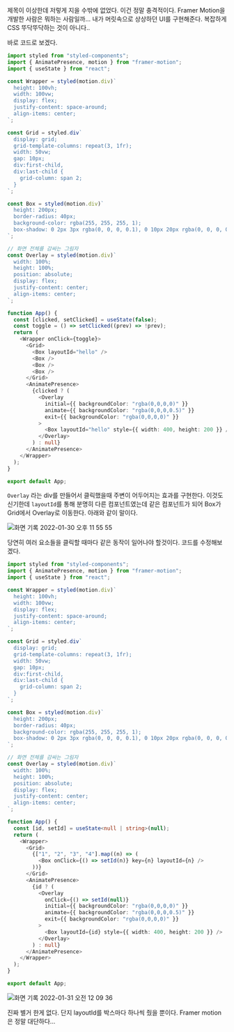 제목이 이상한데 저렇게 지을 수밖에 없었다. 이건 정말 충격적이다. Framer Motion을 개발한 사람은 뭐하는 사람일까... 내가 머릿속으로 상상하던 UI를 구현해준다. 복잡하게 CSS 뚜닥뚜닥하는 것이 아니다..

바로 코드로 보겠다.

```typescript
import styled from "styled-components";
import { AnimatePresence, motion } from "framer-motion";
import { useState } from "react";

const Wrapper = styled(motion.div)`
  height: 100vh;
  width: 100vw;
  display: flex;
  justify-content: space-around;
  align-items: center;
`;

const Grid = styled.div`
  display: grid;
  grid-template-columns: repeat(3, 1fr);
  width: 50vw;
  gap: 10px;
  div:first-child,
  div:last-child {
    grid-column: span 2;
  }
`;

const Box = styled(motion.div)`
  height: 200px;
  border-radius: 40px;
  background-color: rgba(255, 255, 255, 1);
  box-shadow: 0 2px 3px rgba(0, 0, 0, 0.1), 0 10px 20px rgba(0, 0, 0, 0.06);
`;

// 화면 전체를 감싸는 그림자
const Overlay = styled(motion.div)`
  width: 100%;
  height: 100%;
  position: absolute;
  display: flex;
  justify-content: center;
  align-items: center;
`;

function App() {
  const [clicked, setClicked] = useState(false);
  const toggle = () => setClicked((prev) => !prev);
  return (
    <Wrapper onClick={toggle}>
      <Grid>
        <Box layoutId="hello" />
        <Box />
        <Box />
        <Box />
      </Grid>
      <AnimatePresence>
        {clicked ? (
          <Overlay
            initial={{ backgroundColor: "rgba(0,0,0,0)" }}
            animate={{ backgroundColor: "rgba(0,0,0,0.5)" }}
            exit={{ backgroundColor: "rgba(0,0,0,0)" }}
          >
            <Box layoutId="hello" style={{ width: 400, height: 200 }} />
          </Overlay>
        ) : null}
      </AnimatePresence>
    </Wrapper>
  );
}

export default App;
```
```Overlay``` 라는 div를 만들어서 클릭했을때 주변이 어두어지는 효과를 구현한다. 이것도 신기한데 ```layoutId```를 통해 분명히 다른 컴포넌트였는데 같은 컴포넌트가 되어 Box가 Grid에서 Overlay로 이동한다.
아래와 같이 말이다.

![화면 기록 2022-01-30 오후 11 55 55](https://user-images.githubusercontent.com/62709718/151704909-c749c273-cd8e-4254-ace7-b81354ce5fb7.gif)

당연히 여러 요소들을 클릭할 때마다 같은 동작이 일어나야 할것이다. 코드를 수정해보겠다.

```typescript
import styled from "styled-components";
import { AnimatePresence, motion } from "framer-motion";
import { useState } from "react";

const Wrapper = styled(motion.div)`
  height: 100vh;
  width: 100vw;
  display: flex;
  justify-content: space-around;
  align-items: center;
`;

const Grid = styled.div`
  display: grid;
  grid-template-columns: repeat(3, 1fr);
  width: 50vw;
  gap: 10px;
  div:first-child,
  div:last-child {
    grid-column: span 2;
  }
`;

const Box = styled(motion.div)`
  height: 200px;
  border-radius: 40px;
  background-color: rgba(255, 255, 255, 1);
  box-shadow: 0 2px 3px rgba(0, 0, 0, 0.1), 0 10px 20px rgba(0, 0, 0, 0.06);
`;

// 화면 전체를 감싸는 그림자
const Overlay = styled(motion.div)`
  width: 100%;
  height: 100%;
  position: absolute;
  display: flex;
  justify-content: center;
  align-items: center;
`;

function App() {
  const [id, setId] = useState<null | string>(null);
  return (
    <Wrapper>
      <Grid>
        {["1", "2", "3", "4"].map((n) => (
          <Box onClick={() => setId(n)} key={n} layoutId={n} />
        ))}
      </Grid>
      <AnimatePresence>
        {id ? (
          <Overlay
            onClick={() => setId(null)}
            initial={{ backgroundColor: "rgba(0,0,0,0)" }}
            animate={{ backgroundColor: "rgba(0,0,0,0.5)" }}
            exit={{ backgroundColor: "rgba(0,0,0,0)" }}
          >
            <Box layoutId={id} style={{ width: 400, height: 200 }} />
          </Overlay>
        ) : null}
      </AnimatePresence>
    </Wrapper>
  );
}

export default App;
```
![화면 기록 2022-01-31 오전 12 09 36](https://user-images.githubusercontent.com/62709718/151705384-93a29cb6-17ca-4156-8c7e-2460611e5cca.gif)

진짜 별거 한게 없다. 단지 layoutId를 박스마다 하나씩 줬을 뿐이다. Framer motion은 정말 대단하다...
